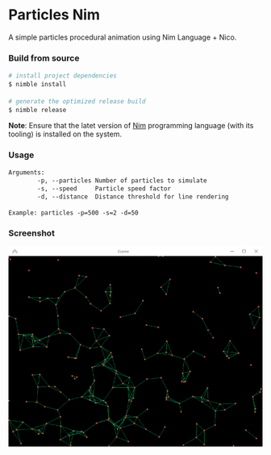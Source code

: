 # Particles Nim
A simple particles procedural animation using Nim Language + Nico.


### Build from source

```bash
# install project dependencies
$ nimble install

# generate the optimized release build
$ nimble release
```

**Note**: Ensure that the latet version of [Nim](https://nim-lang.org/) programming language (with its tooling) is installed on the system.


### Usage

```
Arguments:
        -p, --particles Number of particles to simulate
        -s, --speed     Particle speed factor
        -d, --distance  Distance threshold for line rendering

Example: particles -p=500 -s=2 -d=50
```

### Screenshot

![Screenshot](./screenshot/01.png "Screenshot")